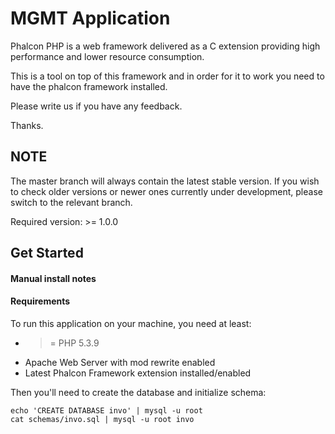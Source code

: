 MGMT Application
================

Phalcon PHP is a web framework delivered as a C extension providing high
performance and lower resource consumption.

This is a tool on top of this framework and in order for it to work you need to have the phalcon framework installed.

Please write us if you have any feedback.

Thanks.

NOTE
----
The master branch will always contain the latest stable version. If you wish
to check older versions or newer ones currently under development, please
switch to the relevant branch.

Required version: >= 1.0.0

Get Started
-----------

#### Manual install notes



#### Requirements

To run this application on your machine, you need at least:

* >= PHP 5.3.9
* Apache Web Server with mod rewrite enabled
* Latest Phalcon Framework extension installed/enabled

Then you'll need to create the database and initialize schema:

    echo 'CREATE DATABASE invo' | mysql -u root
    cat schemas/invo.sql | mysql -u root invo
